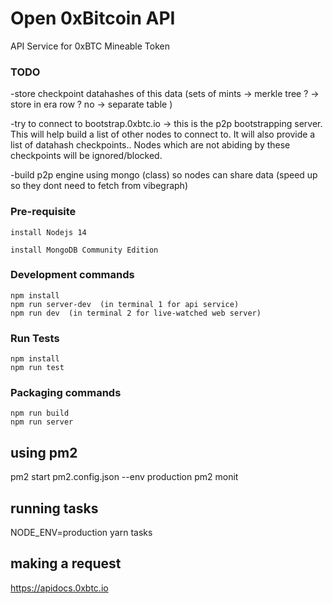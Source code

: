 # Open 0xBitcoin API
 
  API Service for 0xBTC Mineable Token
 

 


### TODO 

  
 -store checkpoint datahashes of this data (sets of mints -> merkle tree ?   -> store in era row ?  no ->  separate table ) 

 -try to connect to bootstrap.0xbtc.io -> this is the p2p bootstrapping server.  This will help build a list of other nodes to connect to.  It will also provide a list of datahash checkpoints..  Nodes which are not abiding by these checkpoints will be ignored/blocked.  

 -build   p2p engine using mongo (class) so nodes can share data (speed up so they dont need to fetch from vibegraph)
 


### Pre-requisite
```
install Nodejs 14

install MongoDB Community Edition

```


### Development commands
```
npm install
npm run server-dev  (in terminal 1 for api service)
npm run dev  (in terminal 2 for live-watched web server)
```


### Run Tests
```
npm install
npm run test  
```



### Packaging commands
```
npm run build
npm run server
```


## using pm2

 pm2 start pm2.config.json --env production 
pm2 monit 



## running tasks 

NODE_ENV=production yarn tasks



## making a request 

https://apidocs.0xbtc.io
